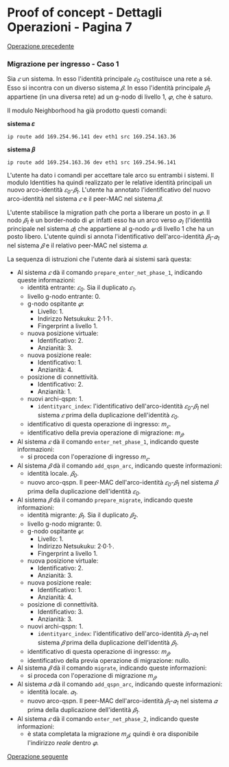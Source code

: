 # Proof of concept - Dettagli Operazioni - Pagina 7

[Operazione precedente](DettagliOperazioni6.md)

### <a name="Migrazione_ingresso_1"></a> Migrazione per ingresso - Caso 1

Sia *𝜀* un sistema. In esso l'identità principale *𝜀<sub>0</sub>* costituisce una rete a sé. Esso si
incontra con un diverso sistema *𝛽*. In esso l'identità principale *𝛽<sub>1</sub>* appartiene (in una
diversa rete) ad un g-nodo di livello 1, *𝜑*, che è saturo.

Il modulo Neighborhood ha già prodotto questi comandi:

**sistema 𝜀**
```
ip route add 169.254.96.141 dev eth1 src 169.254.163.36
```

**sistema 𝛽**
```
ip route add 169.254.163.36 dev eth1 src 169.254.96.141
```

L'utente ha dato i comandi per accettare tale arco su entrambi i sistemi. Il modulo Identities ha
quindi realizzato per le relative identità principali un nuovo arco-identità *𝜀<sub>0</sub>*-*𝛽<sub>1</sub>*.
L'utente ha annotato l'identificativo del nuovo arco-identità nel sistema *𝜀* e il peer-MAC nel sistema *𝛽*.

L'utente stabilisce la migration path che porta a liberare un posto in *𝜑*. Il nodo *𝛽<sub>1</sub>* è
un border-nodo di *𝜑*: infatti esso ha un arco verso *𝛼<sub>1</sub>* (l'identità principale nel
sistema *𝛼*) che appartiene al g-nodo *𝜓* di livello 1 che ha un posto libero. L'utente quindi
si annota l'identificativo dell'arco-identità *𝛽<sub>1</sub>*-*𝛼<sub>1</sub>* nel sistema *𝛽* e
il relativo peer-MAC nel sistema *𝛼*.

La sequenza di istruzioni che l'utente darà ai sistemi sarà questa:

*   Al sistema *𝜀* dà il comando `prepare_enter_net_phase_1`, indicando queste informazioni:
    *   identità entrante: *𝜀<sub>0</sub>*. Sia il duplicato *𝜀<sub>1</sub>*.
    *   livello g-nodo entrante: 0.
    *   g-nodo ospitante *𝜑*:
        *   Livello: 1.
        *   Indirizzo Netsukuku: 2·1·1·.
        *   Fingerprint a livello 1.
    *   nuova posizione virtuale:
        *   Identificativo: 2.
        *   Anzianità: 3.
    *   nuova posizione reale:
        *   Identificativo: 1.
        *   Anzianità: 4.
    *   posizione di connettività.
        *   Identificativo: 2.
        *   Anzianità: 1.
    *   nuovi archi-qspn: 1.
        *   `identityarc_index`: l'identificativo dell'arco-identità *𝜀<sub>0</sub>*-*𝛽<sub>1</sub>*
            nel sistema *𝜀* prima della duplicazione dell'identità *𝜀<sub>0</sub>*.
    *   identificativo di questa operazione di ingresso: *m<sub>𝜀</sub>*.
    *   identificativo della previa operazione di migrazione: *m<sub>𝛽</sub>*.
*   Al sistema *𝜀* dà il comando `enter_net_phase_1`, indicando queste informazioni:
    *   si proceda con l'operazione di ingresso *m<sub>𝜀</sub>*.
*   Al sistema *𝛽* dà il comando `add_qspn_arc`, indicando queste informazioni:
    *   identità locale. *𝛽<sub>0</sub>*.
    *   nuovo arco-qspn. Il peer-MAC dell'arco-identità *𝜀<sub>0</sub>*-*𝛽<sub>1</sub>* nel
        sistema *𝛽* prima della duplicazione dell'identità *𝜀<sub>0</sub>*.
*   Al sistema *𝛽* dà il comando `prepare_migrate`, indicando queste informazioni:
    *   identità migrante: *𝛽<sub>1</sub>*. Sia il duplicato *𝛽<sub>2</sub>*.
    *   livello g-nodo migrante: 0.
    *   g-nodo ospitante *𝜓*:
        *   Livello: 1.
        *   Indirizzo Netsukuku: 2·0·1·.
        *   Fingerprint a livello 1.
    *   nuova posizione virtuale:
        *   Identificativo: 2.
        *   Anzianità: 3.
    *   nuova posizione reale:
        *   Identificativo: 1.
        *   Anzianità: 4.
    *   posizione di connettività.
        *   Identificativo: 3.
        *   Anzianità: 3.
    *   nuovi archi-qspn: 1.
        *   `identityarc_index`: l'identificativo dell'arco-identità *𝛽<sub>1</sub>*-*𝛼<sub>1</sub>*
            nel sistema *𝛽* prima della duplicazione dell'identità *𝛽<sub>1</sub>*.
    *   identificativo di questa operazione di ingresso: *m<sub>𝛽</sub>*.
    *   identificativo della previa operazione di migrazione: nullo.
*   Al sistema *𝛽* dà il comando `migrate`, indicando queste informazioni:
    *   si proceda con l'operazione di migrazione *m<sub>𝛽</sub>*.
*   Al sistema *𝛼* dà il comando `add_qspn_arc`, indicando queste informazioni:
    *   identità locale. *𝛼<sub>1</sub>*.
    *   nuovo arco-qspn. Il peer-MAC dell'arco-identità *𝛽<sub>1</sub>*-*𝛼<sub>1</sub>* nel
        sistema *𝛼* prima della duplicazione dell'identità *𝛽<sub>1</sub>*.
*   Al sistema *𝜀* dà il comando `enter_net_phase_2`, indicando queste informazioni:
    *   è stata completata la migrazione *m<sub>𝛽</sub>*; quindi è ora disponibile l'indirizzo *reale* dentro *𝜑*.

[Operazione seguente](DettagliOperazioni8.md)
